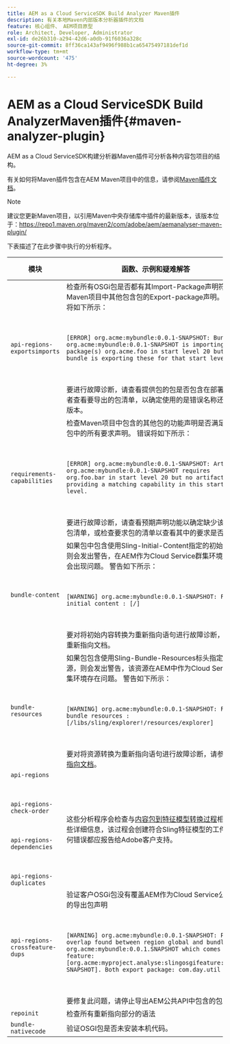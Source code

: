 ```yaml
---
title: AEM as a Cloud ServiceSDK Build Analyzer Maven插件
description: 有关本地Maven内部版本分析器插件的文档
feature: 核心组件、 AEM项目原型
role: Architect, Developer, Administrator
exl-id: de26b310-a294-42d6-a0db-91f6036a328c
source-git-commit: 8ff36ca143af9496f988b1ca65475497181def1d
workflow-type: tm+mt
source-wordcount: '475'
ht-degree: 3%

---
```


# AEM as a Cloud ServiceSDK Build AnalyzerMaven插件{#maven-analyzer-plugin}

AEM as a Cloud ServiceSDK构建分析器Maven插件可分析各种内容包项目的结构。

有关如何将Maven插件包含在AEM Maven项目中的信息，请参阅[Maven插件文档](https://github.com/adobe/aemanalyser-maven-plugin/blob/main/aemanalyser-maven-plugin/README.md)。

>[!NOTE]
>
>建议您更新Maven项目，以引用Maven中央存储库中插件的最新版本，该版本位于：https://repo1.maven.org/maven2/com/adobe/aem/aemanalyser-maven-plugin/

下表描述了在此步骤中执行的分析程序。<!-- Note that some are executed in the local SDK, while others are only executed during the Cloud Manager pipeline deployment. -->

| 模块 | 函数、示例和疑难解答 | 本地SDK | Cloud Manager |
|---|---|---|---|
| `api-regions-exportsimports` | 检查所有OSGi包是否都有其Import-Package声明符合Maven项目中其他包含包的Export-package声明。 错误将如下所示： <p> </p> `[ERROR] org.acme:mybundle:0.0.1-SNAPSHOT: Bundle org.acme:mybundle:0.0.1-SNAPSHOT is importing package(s) org.acme.foo in start level 20 but no bundle is exporting these for that start level.`<p> </p>要进行故障诊断，请查看提供包的包是否包含在部署中，或者查看要导出的包清单，以确定使用的是错误名称还是错误版本。 | 是 | 是 |
| `requirements-capabilities` | 检查Maven项目中包含的其他包的功能声明是否满足OSGI包中的所有要求声明。 错误将如下所示： <p> </p> `[ERROR] org.acme:mybundle:0.0.1-SNAPSHOT: Artifact org.acme:mybundle:0.0.1-SNAPSHOT requires org.foo.bar in start level 20 but no artifact is providing a matching capability in this start level.`<p> </p> 要进行故障诊断，请查看预期声明功能以确定缺少该功能的包清单，或检查要求包的清单以查看其中的要求是否正确。 | 是 | 是 |
| `bundle-content` | 如果包中包含使用Sling-Initial-Content指定的初始内容，则会发出警告，在AEM作为Cloud Service群集环境中，这会出现问题。 警告如下所示： <p> </p> `[WARNING] org.acme:mybundle:0.0.1-SNAPSHOT: Found initial content : [/]` <p> </p>要对将初始内容转换为重新指向语句进行故障诊断，请参阅重新指向文档。 | 是 | 是 |
| `bundle-resources` | 如果包包含使用Sling-Bundle-Resources标头指定的资源，则会发出警告，该资源在AEM中作为Cloud Service群集环境存在问题。 警告如下所示：<p> </p> `[WARNING] org.acme:mybundle:0.0.1-SNAPSHOT: Found bundle resources : [/libs/sling/explorer!/resources/explorer]`<p> </p> 要对将资源转换为重新指向语句进行故障诊断，请参阅[重新指向文档](https://experienceleague.adobe.com/docs/experience-manager-cloud-service/implementing/developing/aem-project-content-package-structure.html?lang=en#repo-init)。 | 是 | 是 |
| `api-regions`<p> </p>`api-regions-check-order`<p> </p>`api-regions-dependencies`<p> </p>`api-regions-duplicates` | 这些分析程序会检查与[内容包到特征模型转换过程](https://experienceleague.adobe.com/docs/experience-manager-cloud-service/implementing/deploying/overview.html?lang=en#deploying)相关的一些详细信息，该过程会创建符合Sling特征模型的工件。 任何错误都应报告给Adobe客户支持。 | 是 | 是 |
| `api-regions-crossfeature-dups` | 验证客户OSGi包没有覆盖AEM作为Cloud Service公共API的导出包声明<p> </p>`[WARNING] org.acme:mybundle:0.0.1-SNAPSHOT: Package overlap found between region global and bundle org.acme:mybundle:0.0.1.SNAPSHOT which comes from feature: [org.acme:myproject.analyse:slingosgifeature:0.0.1-SNAPSHOT]. Both export package: com.day.util`<p> </p>要修复此问题，请停止导出AEM公共API中包含的包。 | 是 | 是 |
| `repoinit` | 检查所有重新指向部分的语法 | 是 | 是 |
| `bundle-nativecode` | 验证OSGI包是否未安装本机代码。 | 是 | 是 |
